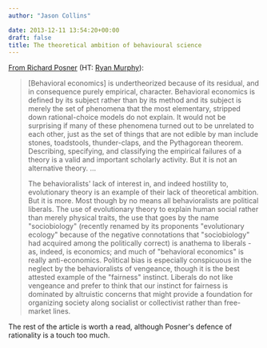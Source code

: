 ```yaml
---
author: "Jason Collins"

date: 2013-12-11 13:54:20+00:00
draft: false
title: The theoretical ambition of behavioural science
---
```


[From Richard Posner](https://www.aier.org/sites/default/files/publications/EEB200208_0.pdf) (HT: [Ryan Murphy](http://increasingmu.wordpress.com/)):


<blockquote>[Behavioral economics] is undertheorized because of its residual, and in consequence purely empirical, character. Behavioral economics is defined by its subject rather than by its method and its subject is merely the set of phenomena that the most elementary, stripped down rational-choice models do not explain. It would not be surprising if many of these phenomena turned out to be unrelated to each other, just as the set of things that are not edible by man include stones, toadstools, thunder-claps, and the Pythagorean theorem. Describing, specifying, and classifying the empirical failures of a theory is a valid and important scholarly activity. But it is not an alternative theory. ...

The behavioralists' lack of interest in, and indeed hostility to, evolutionary theory is an example of their lack of theoretical ambition. But it is more. Most though by no means all behavioralists are political liberals. The use of evolutionary theory to explain human social rather than merely physical traits, the use that goes by the name "sociobiology" (recently renamed by its proponents "evolutionary ecology" because of the negative connotations that "sociobiology" had acquired among the politically correct) is anathema to liberals - as, indeed, is economics; and much of "behavioral economics" is really anti-economics. Political bias is especially conspicuous in the neglect by the behavioralists of vengeance, though it is the best attested example of the "fairness" instinct. Liberals do not like vengeance and prefer to think that our instinct for fairness is dominated by altruistic concerns that might provide a foundation for organizing society along socialist or collectivist rather than free-market lines.</blockquote>


The rest of the article is worth a read, although Posner's defence of rationality is a touch too much.
